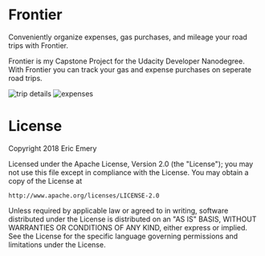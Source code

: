 # Frontier
Conveniently organize expenses, gas purchases, and mileage your road trips with Frontier.

Frontier is my Capstone Project for the Udacity Developer Nanodegree.  With Frontier you can track your gas and expense purchases on seperate road trips.

![trip details](https://user-images.githubusercontent.com/17730061/37560550-98ee6a42-2a08-11e8-8da3-00634f7d58d2.png)
![expenses](https://user-images.githubusercontent.com/17730061/37560549-95b05804-2a08-11e8-8e18-cb36928f839d.png)

# License
Copyright 2018 Eric Emery

Licensed under the Apache License, Version 2.0 (the "License");
you may not use this file except in compliance with the License.
You may obtain a copy of the License at

    http://www.apache.org/licenses/LICENSE-2.0

Unless required by applicable law or agreed to in writing, software
distributed under the License is distributed on an "AS IS" BASIS,
WITHOUT WARRANTIES OR CONDITIONS OF ANY KIND, either express or implied.
See the License for the specific language governing permissions and
limitations under the License.

